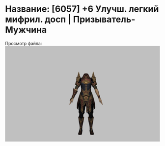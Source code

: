 # Название: [6057] +6 Улучш. легкий мифрил. досп | Призыватель-Мужчина

Просмотр файла:
![p080021.png](p080021.png)